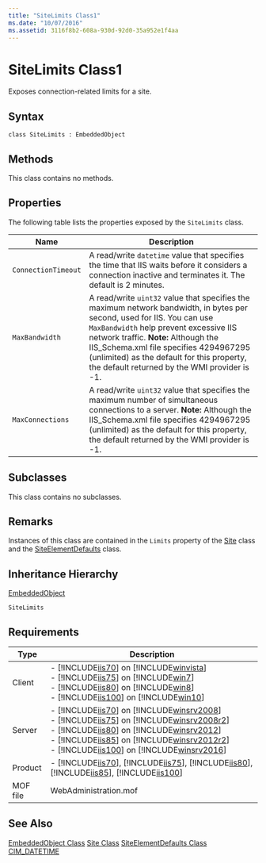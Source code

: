 ```yaml
---
title: "SiteLimits Class1"
ms.date: "10/07/2016"
ms.assetid: 3116f8b2-608a-930d-92d0-35a952e1f4aa
---
```

# SiteLimits Class1
Exposes connection-related limits for a site.  
  
## Syntax  
  
```vbs  
class SiteLimits : EmbeddedObject  
```  
  
## Methods  
 This class contains no methods.  
  
## Properties  
 The following table lists the properties exposed by the `SiteLimits` class.  
  
|Name|Description|  
|----------|-----------------|  
|`ConnectionTimeout`|A read/write `datetime` value that specifies the time that IIS waits before it considers a connection inactive and terminates it. The default is 2 minutes.|  
|`MaxBandwidth`|A read/write `uint32` value that specifies the maximum network bandwidth, in bytes per second, used for IIS. You can use `MaxBandwidth` help prevent excessive IIS network traffic. **Note:**  Although the IIS_Schema.xml file specifies 4294967295 (unlimited) as the default for this property, the default returned by the WMI provider is -1.|  
|`MaxConnections`|A read/write `uint32` value that specifies the maximum number of simultaneous connections to a server. **Note:**  Although the IIS_Schema.xml file specifies 4294967295 (unlimited) as the default for this property, the default returned by the WMI provider is -1.|  
  
## Subclasses  
 This class contains no subclasses.  
  
## Remarks  
 Instances of this class are contained in the `Limits` property of the [Site](../wmi-provider/site-class.md) class and the [SiteElementDefaults](../wmi-provider/siteelementdefaults-class.md) class.  
  
## Inheritance Hierarchy  
 [EmbeddedObject](../wmi-provider/embeddedobject-class.md)  
  
 `SiteLimits`  
  
## Requirements  
  
|Type|Description|  
|----------|-----------------|  
|Client|-   [!INCLUDE[iis70](../wmi-provider/includes/iis70-md.md)] on [!INCLUDE[winvista](../wmi-provider/includes/winvista-md.md)]<br />-   [!INCLUDE[iis75](../wmi-provider/includes/iis75-md.md)] on [!INCLUDE[win7](../wmi-provider/includes/win7-md.md)]<br />-   [!INCLUDE[iis80](../wmi-provider/includes/iis80-md.md)] on [!INCLUDE[win8](../wmi-provider/includes/win8-md.md)]<br />-   [!INCLUDE[iis100](../wmi-provider/includes/iis100-md.md)] on [!INCLUDE[win10](../wmi-provider/includes/win10-md.md)]|  
|Server|-   [!INCLUDE[iis70](../wmi-provider/includes/iis70-md.md)] on [!INCLUDE[winsrv2008](../wmi-provider/includes/winsrv2008-md.md)]<br />-   [!INCLUDE[iis75](../wmi-provider/includes/iis75-md.md)] on [!INCLUDE[winsrv2008r2](../wmi-provider/includes/winsrv2008r2-md.md)]<br />-   [!INCLUDE[iis80](../wmi-provider/includes/iis80-md.md)] on [!INCLUDE[winsrv2012](../wmi-provider/includes/winsrv2012-md.md)]<br />-   [!INCLUDE[iis85](../wmi-provider/includes/iis85-md.md)] on [!INCLUDE[winsrv2012r2](../wmi-provider/includes/winsrv2012r2-md.md)]<br />-   [!INCLUDE[iis100](../wmi-provider/includes/iis100-md.md)] on [!INCLUDE[winsrv2016](../wmi-provider/includes/winsrv2016-md.md)]|  
|Product|-   [!INCLUDE[iis70](../wmi-provider/includes/iis70-md.md)], [!INCLUDE[iis75](../wmi-provider/includes/iis75-md.md)], [!INCLUDE[iis80](../wmi-provider/includes/iis80-md.md)], [!INCLUDE[iis85](../wmi-provider/includes/iis85-md.md)], [!INCLUDE[iis100](../wmi-provider/includes/iis100-md.md)]|  
|MOF file|WebAdministration.mof|  
  
## See Also  
 [EmbeddedObject Class](../wmi-provider/embeddedobject-class.md)
 [Site Class](../wmi-provider/site-class.md)
 [SiteElementDefaults Class](../wmi-provider/siteelementdefaults-class.md)
 [CIM_DATETIME](https://go.microsoft.com/fwlink/?LinkId=57551)
